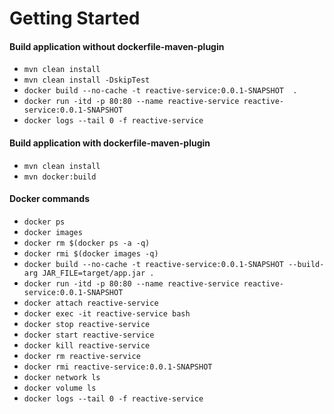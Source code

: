 # Getting Started

#### Build application without dockerfile-maven-plugin

- `mvn clean install`
- `mvn clean install -DskipTest`
- `docker build --no-cache -t reactive-service:0.0.1-SNAPSHOT  .`
- `docker run -itd -p 80:80 --name reactive-service reactive-service:0.0.1-SNAPSHOT`
- `docker logs --tail 0 -f reactive-service`

#### Build application with dockerfile-maven-plugin

- `mvn clean install`
- `mvn docker:build`

#### Docker commands

- `docker ps`
- `docker images`
- `docker rm $(docker ps -a -q)`
- `docker rmi $(docker images -q)`
- `docker build --no-cache -t reactive-service:0.0.1-SNAPSHOT --build-arg JAR_FILE=target/app.jar .`
- `docker run -itd -p 80:80 --name reactive-service reactive-service:0.0.1-SNAPSHOT`
- `docker attach reactive-service`
- `docker exec -it reactive-service bash`
- `docker stop reactive-service`
- `docker start reactive-service`
- `docker kill reactive-service`
- `docker rm reactive-service`
- `docker rmi reactive-service:0.0.1-SNAPSHOT`
- `docker network ls`
- `docker volume ls`
- `docker logs --tail 0 -f reactive-service`



